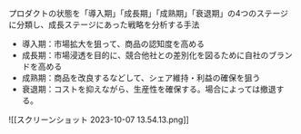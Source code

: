 プロダクトの状態を「導入期」「成長期」「成熟期」「衰退期」の4つのステージに分類し、成長ステージにあった戦略を分析する手法

- 導入期：市場拡大を狙って、商品の認知度を高める
- 成長期：市場浸透を目的に、競合他社との差別化を図るために自社のブランドを高める
- 成熟期：商品を改良するなどして、シェア維持・利益の確保を狙う
- 衰退期：コストを抑えながら、生産性を確保する。場合によっては撤退する。

![[スクリーンショット 2023-10-07 13.54.13.png]]